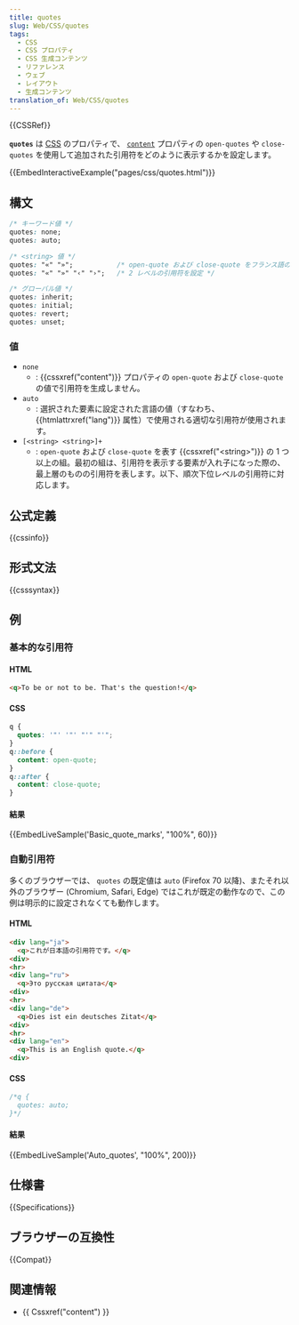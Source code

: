 ```yaml
---
title: quotes
slug: Web/CSS/quotes
tags:
  - CSS
  - CSS プロパティ
  - CSS 生成コンテンツ
  - リファレンス
  - ウェブ
  - レイアウト
  - 生成コンテンツ
translation_of: Web/CSS/quotes
---
```

{{CSSRef}}

**`quotes`** は [CSS](/ja/docs/Web/CSS) のプロパティで、 [`content`](/ja/docs/Web/CSS/content) プロパティの `open-quotes` や `close-quotes` を使用して追加された引用符をどのように表示するかを設定します。

{{EmbedInteractiveExample("pages/css/quotes.html")}}

## 構文

```css
/* キーワード値 */
quotes: none;
quotes: auto;

/* <string> 値 */
quotes: "«" "»";           /* open-quote および close-quote をフランス語の引用符に設定 */
quotes: "«" "»" "‹" "›";   /* 2 レベルの引用符を設定 */

/* グローバル値 */
quotes: inherit;
quotes: initial;
quotes: revert;
quotes: unset;
```

### 値

- `none`
  - : {{cssxref("content")}} プロパティの `open-quote` および `close-quote` の値で引用符を生成しません。
- `auto`
  - : 選択された要素に設定された言語の値（すなわち、 {{htmlattrxref("lang")}} 属性）で使用される適切な引用符が使用されます。
- `[<string> <string>]+`
  - : `open-quote` および `close-quote` を表す {{cssxref("&lt;string&gt;")}} の 1 つ以上の組。最初の組は、引用符を表示する要素が入れ子になった際の、最上層のものの引用符を表します。以下、順次下位レベルの引用符に対応します。

## 公式定義

{{cssinfo}}

## 形式文法

{{csssyntax}}

## 例

### 基本的な引用符

#### HTML

```html
<q>To be or not to be. That's the question!</q>
```

#### CSS

```css
q {
  quotes: '"' '"' "'" "'";
}
q::before {
  content: open-quote;
}
q::after {
  content: close-quote;
}
```

#### 結果

{{EmbedLiveSample('Basic_quote_marks', "100%", 60)}}

### 自動引用符

多くのブラウザーでは、 `quotes` の既定値は `auto` (Firefox 70 以降)、またそれ以外のブラウザー (Chromium, Safari, Edge) ではこれが既定の動作なので、この例は明示的に設定されなくても動作します。

#### HTML

```html
<div lang="ja">
  <q>これが日本語の引用符です。</q>
<div>
<hr>
<div lang="ru">
  <q>Это русская цитата</q>
<div>
<hr>
<div lang="de">
  <q>Dies ist ein deutsches Zitat</q>
<div>
<hr>
<div lang="en">
  <q>This is an English quote.</q>
<div>
```

#### CSS

```css
/*q {
  quotes: auto;
}*/
```

#### 結果

{{EmbedLiveSample('Auto_quotes', "100%", 200)}}

## 仕様書

{{Specifications}}

## ブラウザーの互換性

{{Compat}}

## 関連情報

- {{ Cssxref("content") }}
